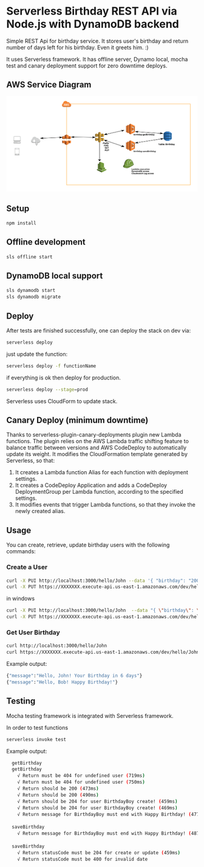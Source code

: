# Serverless Birthday REST API via Node.js with DynamoDB backend

Simple REST Api for birthday service. It stores user's birthday and return number of days left for his birthday. Even it greets him. :)

It uses Serverless framework. It has offline server, Dynamo local, mocha test and canary deployment support for zero downtime deploys.

## AWS Service Diagram

![Alt text](aws-service-diagram.png?raw=true "Service Diagram")

## Setup

```bash
npm install
```
## Offline development 
```bash
sls offline start
```
## DynamoDB local support
```bash
sls dynamodb start
sls dynamodb migrate
```
## Deploy
After tests are finished successfully, one can deploy the stack on dev via:
```bash
serverless deploy
```
just update the function:

```bash
serverless deploy -f functionName
```

if everything is ok then deploy for production.

```bash
serverless deploy --stage=prod
```

Serverless uses CloudForm to update stack.

## Canary Deploy (minimum downtime)
Thanks to serverless-plugin-canary-deployments plugin new Lambda functions. The plugin relies on the AWS Lambda traffic shifting feature to balance traffic between versions and AWS CodeDeploy to automatically update its weight. It modifies the CloudFormation template generated by Serverless, so that:

1. It creates a Lambda function Alias for each function with deployment settings.
2. It creates a CodeDeploy Application and adds a CodeDeploy DeploymentGroup per Lambda function, according to the specified settings.
3. It modifies events that trigger Lambda functions, so that they invoke the newly created alias.

## Usage

You can create, retrieve, update  birthday users with the following commands:

### Create a User

```bash
curl -X PUI http://localhost:3000/hello/John --data '{ "birthday": "2000-01-01" }'
curl -X PUT https://XXXXXXX.execute-api.us-east-1.amazonaws.com/dev/hello/John --data '{ "birthday": "2000-01-01" }'
```
in windows

```bash
curl -X PUI http://localhost:3000/hello/John  --data "{ \"birthday\": \"2000-01-01\" }"
curl -X PUT https://XXXXXXX.execute-api.us-east-1.amazonaws.com/dev/hello/John --data "{ \"birthday\": \"2000-01-01\" }"
```


### Get User Birthday

```bash
curl http://localhost:3000/hello/John
curl https://XXXXXXX.execute-api.us-east-1.amazonaws.com/dev/hello/John
```

Example output:
```bash
{"message":"Hello, John! Your Birthday in 6 days"}
{"message":"Hello, Bob! Happy Birthday!"}
```

## Testing
Mocha testing framework is integrated with Serverless framework. 

In order to test functions
```bash
serverless invoke test
```
Example output:
```bash
  getBirthday
  getBirthday
    √ Return must be 404 for undefined user (719ms)
    √ Return must be 404 for undefined user (750ms)
    √ Return should be 200 (473ms)
    √ Return should be 200 (490ms)
    √ Return should be 204 for user BirthdayBoy create! (459ms)
    √ Return should be 204 for user BirthdayBoy create! (469ms)
    √ Return message for BirthdayBoy must end with Happy Birthday! (477ms)

  saveBirthday
    √ Return message for BirthdayBoy must end with Happy Birthday! (487ms)

  saveBirthday
    √ Return statusCode must be 204 for create or update (459ms)
    √ Return statusCode must be 400 for invalid date
```